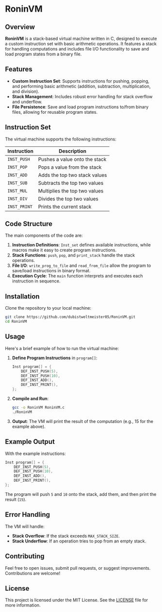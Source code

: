 
# RoninVM

## Overview
**RoninVM** is a stack-based virtual machine written in C, designed to execute a custom instruction set with basic arithmetic operations. It features a stack for handling computations and includes file I/O functionality to save and load program states from a binary file.

## Features
- **Custom Instruction Set**: Supports instructions for pushing, popping, and performing basic arithmetic (addition, subtraction, multiplication, and division).
- **Stack Management**: Includes robust error handling for stack overflow and underflow.
- **File Persistence**: Save and load program instructions to/from binary files, allowing for reusable program states.

## Instruction Set
The virtual machine supports the following instructions:

| Instruction | Description                    |
|-------------|--------------------------------|
| `INST_PUSH` | Pushes a value onto the stack  |
| `INST_POP`  | Pops a value from the stack    |
| `INST_ADD`  | Adds the top two stack values  |
| `INST_SUB`  | Subtracts the top two values   |
| `INST_MUL`  | Multiplies the top two values  |
| `INST_DIV`  | Divides the top two values     |
| `INST_PRINT`| Prints the current stack       |

## Code Structure
The main components of the code are:
1. **Instruction Definitions**: `Inst_set` defines available instructions, while macros make it easy to create program instructions.
2. **Stack Functions**: `push`, `pop`, and `print_stack` handle the stack operations.
3. **File I/O**: `write_prog_to_file` and `read_from_file` allow the program to save/load instructions in binary format.
4. **Execution Cycle**: The `main` function interprets and executes each instruction in sequence.

## Installation
Clone the repository to your local machine:
```bash
git clone https://github.com/dubistweltmeister05/RoninVM.git
cd RoninVM
```

## Usage
Here's a brief example of how to run the virtual machine:

1. **Define Program Instructions** in `program[]`:
    ```c
    Inst program[] = {
        DEF_INST_PUSH(5),
        DEF_INST_PUSH(10),
        DEF_INST_ADD(),
        DEF_INST_PRINT(),
    };
    ```

2. **Compile and Run**:
    ```bash
    gcc -o RoninVM RoninVM.c
    ./RoninVM
    ```

3. **Output**: The VM will print the result of the computation (e.g., 15 for the example above).

## Example Output
With the example instructions:
```c
Inst program[] = {
    DEF_INST_PUSH(5),
    DEF_INST_PUSH(10),
    DEF_INST_ADD(),
    DEF_INST_PRINT(),
};
```
The program will push `5` and `10` onto the stack, add them, and then print the result (`15`).

## Error Handling
The VM will handle:
- **Stack Overflow**: If the stack exceeds `MAX_STACK_SIZE`.
- **Stack Underflow**: If an operation tries to pop from an empty stack.

## Contributing
Feel free to open issues, submit pull requests, or suggest improvements. Contributions are welcome!

## License
This project is licensed under the MIT License. See the [LICENSE](LICENSE) file for more information.
